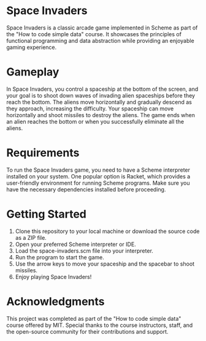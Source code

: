 # Space Invaders
Space Invaders is a classic arcade game implemented in Scheme as part of the "How to code simple data" course. It showcases the principles of functional programming and data abstraction while providing an enjoyable gaming experience.

# Gameplay
In Space Invaders, you control a spaceship at the bottom of the screen, and your goal is to shoot down waves of invading alien spaceships before they reach the bottom. The aliens move horizontally and gradually descend as they approach, increasing the difficulty. Your spaceship can move horizontally and shoot missiles to destroy the aliens. The game ends when an alien reaches the bottom or when you successfully eliminate all the aliens.

# Requirements
To run the Space Invaders game, you need to have a Scheme interpreter installed on your system. One popular option is Racket, which provides a user-friendly environment for running Scheme programs. Make sure you have the necessary dependencies installed before proceeding.

# Getting Started
1. Clone this repository to your local machine or download the source code as a ZIP file.
2. Open your preferred Scheme interpreter or IDE.
3. Load the space-invaders.scm file into your interpreter.
4. Run the program to start the game.
5. Use the arrow keys to move your spaceship and the spacebar to shoot missiles.
6. Enjoy playing Space Invaders!

# Acknowledgments
This project was completed as part of the "How to code simple data" course offered by MIT. Special thanks to the course instructors, staff, and the open-source community for their contributions and support.
